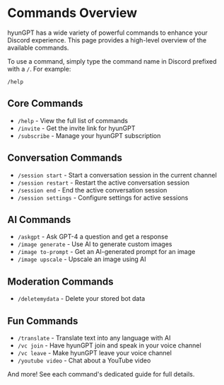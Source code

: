 # Commands Overview

hyunGPT has a wide variety of powerful commands to enhance your Discord experience. This page provides a high-level overview of the available commands.

To use a command, simply type the command name in Discord prefixed with a `/`. For example:

`/help`

## Core Commands

- `/help` - View the full list of commands
- `/invite` - Get the invite link for hyunGPT
- `/subscribe` - Manage your hyunGPT subscription 

## Conversation Commands

- `/session start` - Start a conversation session in the current channel 
- `/session restart` - Restart the active conversation session
- `/session end` - End the active conversation session
- `/session settings` - Configure settings for active sessions

## AI Commands

- `/askgpt` - Ask GPT-4 a question and get a response
- `/image generate` - Use AI to generate custom images
- `/image to-prompt` - Get an AI-generated prompt for an image
- `/image upscale` - Upscale an image using AI 

## Moderation Commands 

- `/deletemydata` - Delete your stored bot data

## Fun Commands

- `/translate` - Translate text into any language with AI
- `/vc join` - Have hyunGPT join and speak in your voice channel
- `/vc leave` - Make hyunGPT leave your voice channel
- `/youtube video` - Chat about a YouTube video 

And more! See each command's dedicated guide for full details.
